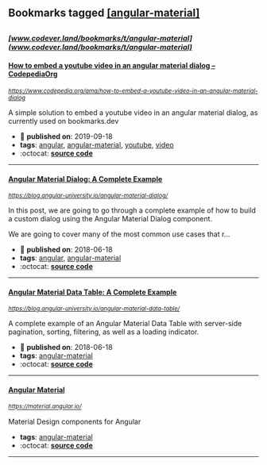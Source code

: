 ## Bookmarks tagged [[angular-material]](https://www.codever.land/search?q=[angular-material])

_<sup><sup>[www.codever.land/bookmarks/t/angular-material](www.codever.land/bookmarks/t/angular-material)</sup></sup>_
---
#### [How to embed a youtube video in an angular material dialog – CodepediaOrg](https://www.codepedia.org/ama/how-to-embed-a-youtube-video-in-an-angular-material-dialog)
_<sup>https://www.codepedia.org/ama/how-to-embed-a-youtube-video-in-an-angular-material-dialog</sup>_

A simple solution to embed a youtube video in an angular material dialog, as currently used on bookmarks.dev
* :calendar: **published on**: 2019-09-18
* **tags**: [angular](../tagged/angular.md), [angular-material](../tagged/angular-material.md), [youtube](../tagged/youtube.md), [video](../tagged/video.md)
* :octocat: **[source code](https://github.com/CodepediaOrg/bookmarks.dev)**
---
#### [Angular Material Dialog: A Complete Example](https://blog.angular-university.io/angular-material-dialog/)
_<sup>https://blog.angular-university.io/angular-material-dialog/</sup>_

In this post, we are going to go through a complete example of how to build a custom dialog using the Angular Material Dialog component.

We are going to cover many of the most common use cases that r...
* :calendar: **published on**: 2018-06-18
* **tags**: [angular](../tagged/angular.md), [angular-material](../tagged/angular-material.md)
* :octocat: **[source code](https://github.com/angular-university/angular-material-course)**
---
#### [Angular Material Data Table: A Complete Example](https://blog.angular-university.io/angular-material-data-table/)
_<sup>https://blog.angular-university.io/angular-material-data-table/</sup>_

A complete example of an Angular Material Data Table with server-side pagination, sorting, filtering, as well as a loading indicator.
* :calendar: **published on**: 2018-06-18
* **tags**: [angular-material](../tagged/angular-material.md)
* :octocat: **[source code](https://github.com/angular-university/angular-material-course/tree/2-data-table-finished)**
---
#### [Angular Material](https://material.angular.io/)
_<sup>https://material.angular.io/</sup>_

Material Design components for Angular
* **tags**: [angular-material](../tagged/angular-material.md)
* :octocat: **[source code](https://github.com/angular/material2)**
---
